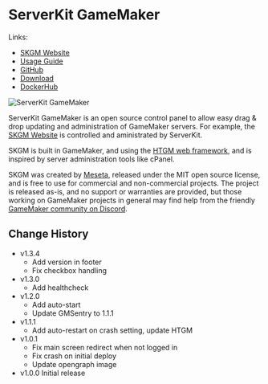 # ServerKit GameMaker

Links:
* [SKGM Website](https://skgm.meseta.dev)
* [Usage Guide](https://skgm.meseta.dev/docs)
* [GitHub](https://github.com/meseta/skgm)
* [Download](https://github.com/meseta/skgm/releases)
* [DockerHub](https://hub.docker.com/r/meseta/skgm)

![ServerKit GameMaker](https://skgm.meseta.dev/static/opengraph.png)

ServerKit GameMaker is an open source control panel to allow easy drag & drop updating and administration of GameMaker servers. For example, the [SKGM Website](https://skgm.meseta.dev) is controlled and aministrated by ServerKit.

SKGM is built in GameMaker, and using the [HTGM web framework](https://htgm.meseta.dev), and is inspired by server administration tools like cPanel.

SKGM was created by [Meseta](https://meseta.dev), released under the MIT open source license, and is free to use for commercial and non-commercial projects. The project is released as-is, and no support or warranties are provided, but those working on GameMaker projects in general may find help from the friendly [GameMaker community on Discord](https://discord.gg/gamemaker).

## Change History
* v1.3.4
  * Add version in footer
  * Fix checkbox handling
* v1.3.0
  * Add healthcheck
* v1.2.0
  * Add auto-start
  * Update GMSentry to 1.1.1
* v1.1.1
  * Add auto-restart on crash setting, update HTGM
* v1.0.1
  * Fix main screen redirect when not logged in
  * Fix crash on initial deploy
  * Update opengraph image
* v1.0.0 Initial release